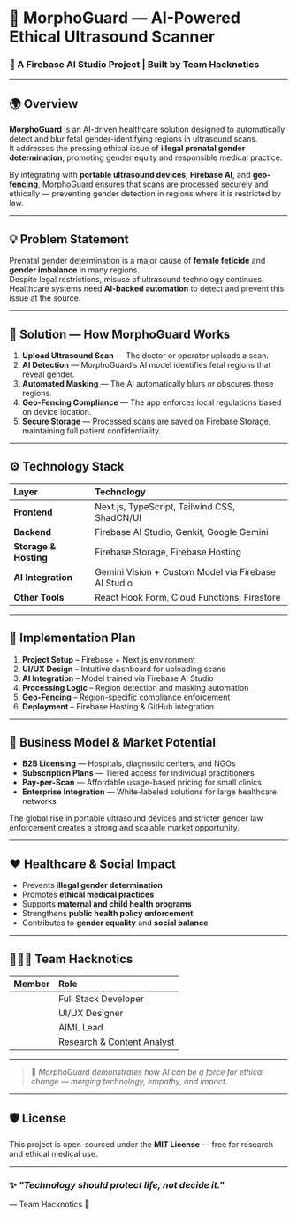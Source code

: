 # 🧠 MorphoGuard — AI-Powered Ethical Ultrasound Scanner

### 🚀 A Firebase AI Studio Project | Built by Team Hacknotics

---

## 🌍 Overview

**MorphoGuard** is an AI-driven healthcare solution designed to automatically detect and blur fetal gender-identifying regions in ultrasound scans.  
It addresses the pressing ethical issue of **illegal prenatal gender determination**, promoting gender equity and responsible medical practice.  

By integrating with **portable ultrasound devices**, **Firebase AI**, and **geo-fencing**, MorphoGuard ensures that scans are processed securely and ethically — preventing gender detection in regions where it is restricted by law.

---

## 💡 Problem Statement

Prenatal gender determination is a major cause of **female feticide** and **gender imbalance** in many regions.  
Despite legal restrictions, misuse of ultrasound technology continues.  
Healthcare systems need **AI-backed automation** to detect and prevent this issue at the source.

---

## 🧬 Solution — How MorphoGuard Works

1. **Upload Ultrasound Scan** — The doctor or operator uploads a scan.  
2. **AI Detection** — MorphoGuard’s AI model identifies fetal regions that reveal gender.  
3. **Automated Masking** — The AI automatically blurs or obscures those regions.  
4. **Geo-Fencing Compliance** — The app enforces local regulations based on device location.  
5. **Secure Storage** — Processed scans are saved on Firebase Storage, maintaining full patient confidentiality.

---

## ⚙️ Technology Stack

| Layer | Technology |
|:------|:------------|
| **Frontend** | Next.js, TypeScript, Tailwind CSS, ShadCN/UI |
| **Backend** | Firebase AI Studio, Genkit, Google Gemini |
| **Storage & Hosting** | Firebase Storage, Firebase Hosting |
| **AI Integration** | Gemini Vision + Custom Model via Firebase AI Studio |
| **Other Tools** | React Hook Form, Cloud Functions, Firestore |

---

## 🧩 Implementation Plan

1. **Project Setup** – Firebase + Next.js environment  
2. **UI/UX Design** – Intuitive dashboard for uploading scans  
3. **AI Integration** – Model trained via Firebase AI Studio  
4. **Processing Logic** – Region detection and masking automation  
5. **Geo-Fencing** – Region-specific compliance enforcement  
6. **Deployment** – Firebase Hosting & GitHub integration  

---

## 💼 Business Model & Market Potential

- **B2B Licensing** — Hospitals, diagnostic centers, and NGOs  
- **Subscription Plans** — Tiered access for individual practitioners  
- **Pay-per-Scan** — Affordable usage-based pricing for small clinics  
- **Enterprise Integration** — White-labeled solutions for large healthcare networks  

The global rise in portable ultrasound devices and stricter gender law enforcement creates a strong and scalable market opportunity.

---

## ❤️ Healthcare & Social Impact

- Prevents **illegal gender determination**  
- Promotes **ethical medical practices**  
- Supports **maternal and child health programs**  
- Strengthens **public health policy enforcement**  
- Contributes to **gender equality** and **social balance**

---

## 🧑‍🤝‍🧑 Team Hacknotics

| Member | Role |
|:--------|:------|
|| Full Stack Developer |
|| UI/UX Designer |
|| AIML Lead |
|| Research & Content Analyst |

---

> 🏅 *MorphoGuard demonstrates how AI can be a force for ethical change — merging technology, empathy, and impact.*

---

## 🛡️ License

This project is open-sourced under the **MIT License** — free for research and ethical medical use.

---
### ✨ _"Technology should protect life, not decide it."_  
— Team Hacknotics 💙
